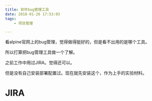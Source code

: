 ```yaml
---
title: 软件bug管理工具
date: 2018-01-26 17:53:03
tags:
	- 项目管理

---
```




看alpine官网上的bug管理，觉得做得挺好的，但是看不出用的是哪个工具。

所以打算把bug管理工具做一个了解。

之前工作中用过JIRA。觉得还可以。

但是没有自己安装部署配置过。现在就先安装这个，作为上手的实验材料。

# JIRA

